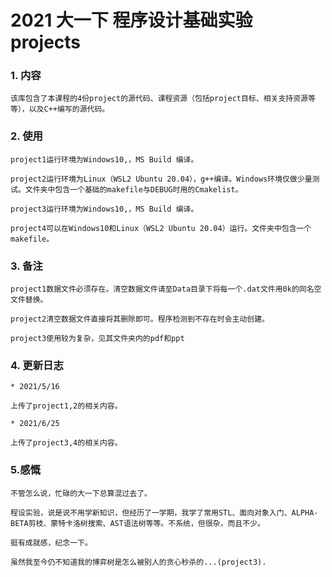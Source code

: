 # 2021 大一下 程序设计基础实验 projects

### 1. 内容

    该库包含了本课程的4份project的源代码、课程资源（包括project目标、相关支持资源等等），以及C++编写的源代码。

### 2. 使用

    project1运行环境为Windows10,，MS Build 编译。

    project2运行环境为Linux（WSL2 Ubuntu 20.04），g++编译。Windows环境仅做少量测试。文件夹中包含一个基础的makefile与DEBUG时用的Cmakelist。

    project3运行环境为Windows10,，MS Build 编译。
    
    project4可以在Windows10和Linux（WSL2 Ubuntu 20.04）运行。文件夹中包含一个makefile。

### 3. 备注

    project1数据文件必须存在。清空数据文件请至Data目录下将每一个.dat文件用0k的同名空文件替换。

    project2清空数据文件直接将其删除即可。程序检测到不存在时会主动创建。
    
    project3使用较为复杂，见其文件夹内的pdf和ppt

### 4. 更新日志

    * 2021/5/16
    
    上传了project1,2的相关内容。
    
    * 2021/6/25
    
    上传了project3,4的相关内容。
    
### 5.感慨
    
    不管怎么说，忙碌的大一下总算混过去了。
    
    程设实验，说是说不用学新知识，但经历了一学期，我学了常用STL、面向对象入门、ALPHA-BETA剪枝、蒙特卡洛树搜索、AST语法树等等。不系统，但很杂，而且不少。
    
    挺有成就感，纪念一下。
    
    虽然我至今仍不知道我的博弈树是怎么被别人的贪心秒杀的...(project3).
    

